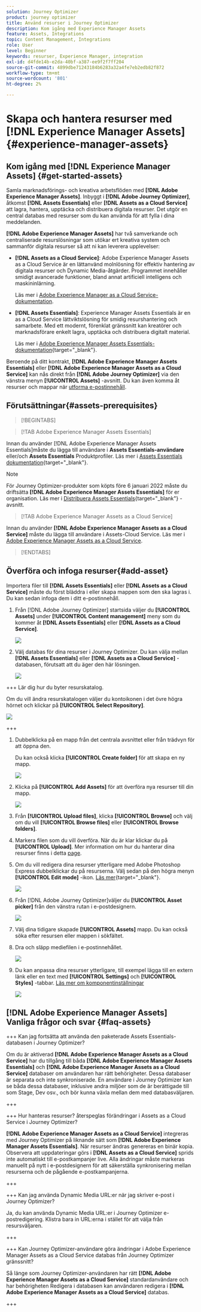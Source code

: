 ```yaml
---
solution: Journey Optimizer
product: journey optimizer
title: Använd resurser i Journey Optimizer
description: Kom igång med Experience Manager Assets
feature: Assets, Integrations
topic: Content Management, Integrations
role: User
level: Beginner
keywords: resurser, Experience Manager, integration
exl-id: d4fde14b-e2da-40bf-a387-ee9f2f7ff204
source-git-commit: 4899dbe71243184b6283a32a4fe7eb2edb82f872
workflow-type: tm+mt
source-wordcount: '801'
ht-degree: 2%

---
```


# Skapa och hantera resurser med [!DNL Experience Manager Assets]{#experience-manager-assets}

## Kom igång med [!DNL Experience Manager Assets] {#get-started-assets}

Samla marknadsförings- och kreativa arbetsflöden med **[!DNL Adobe Experience Manager Assets]**. Inbyggt i **[!DNL Adobe Journey Optimizer]**, åtkomst **[!DNL Assets Essentials]** eller **[!DNL Assets as a Cloud Service]** att lagra, hantera, upptäcka och distribuera digitala resurser. Det utgör en central databas med resurser som du kan använda för att fylla i dina meddelanden.

**[!DNL Adobe Experience Manager Assets]** har två samverkande och centraliserade resurslösningar som utökar ert kreativa system och sammanför digitala resurser så att ni kan leverera upplevelser:

* **[!DNL Assets as a Cloud Service]**: Adobe Experience Manager Assets as a Cloud Service är en lättanvänd molnlösning för effektiv hantering av digitala resurser och Dynamic Media-åtgärder. Programmet innehåller smidigt avancerade funktioner, bland annat artificiell intelligens och maskininlärning.

  Läs mer i [Adobe Experience Manager as a Cloud Service-dokumentation](https://experienceleague.adobe.com/docs/experience-manager-cloud-service/content/assets/overview.html).

* **[!DNL Assets Essentials]**: Experience Manager Assets Essentials är en as a Cloud Service lättviktslösning för smidig resurshantering och samarbete. Med ett modernt, förenklat gränssnitt kan kreatörer och marknadsförare enkelt lagra, upptäcka och distribuera digitalt material.

  Läs mer i [Adobe Experience Manager Assets Essentials-dokumentation](https://experienceleague.adobe.com/docs/experience-manager-assets-essentials/help/introduction.html){target="_blank"}.

Beroende på ditt kontrakt, **[!DNL Adobe Experience Manager Assets Essentials]** eller **[!DNL Adobe Experience Manager Assets as a Cloud Service]** kan nås direkt från **[!DNL Adobe Journey Optimizer]** via den vänstra menyn **[!UICONTROL Assets]** -avsnitt. Du kan även komma åt resurser och mappar när [utforma e-postinnehåll](../email/get-started-email-design.md).

## Förutsättningar{#assets-prerequisites}

>[!BEGINTABS]

>[!TAB Adobe Experience Manager Assets Essentials]

Innan du använder [!DNL Adobe Experience Manager Assets Essentials]måste du lägga till användare i **Assets Essentials-användare** eller/och **Assets Essentials** Produktprofiler. Läs mer i [Assets Essentials dokumentation](https://experienceleague.adobe.com/docs/experience-manager-assets-essentials/help/get-started-admins/deploy-administer.html#add-user-groups){target="_blank"}.

>[!NOTE]
>För Journey Optimizer-produkter som köpts före 6 januari 2022 måste du driftsätta **[!DNL Adobe Experience Manager Assets Essentials]** för er organisation. Läs mer i [Distribuera Assets Essentials](https://experienceleague.adobe.com/docs/experience-manager-assets-essentials/help/deploy-administer.html){target="_blank"} -avsnitt.

>[!TAB Adobe Experience Manager Assets as a Cloud Service]

Innan du använder **[!DNL Adobe Experience Manager Assets as a Cloud Service]** måste du lägga till användare i Assets-Cloud Service. Läs mer i [Adobe Experience Manager Assets as a Cloud Service](https://experienceleague.adobe.com/docs/experience-manager-cloud-service/content/security/ims-support.html).

>[!ENDTABS]

## Överföra och infoga resurser{#add-asset}

Importera filer till **[!DNL Assets Essentials]** eller **[!DNL Assets as a Cloud Service]** måste du först bläddra i eller skapa mappen som den ska lagras i. Du kan sedan infoga dem i ditt e-postinnehåll.

1. Från [!DNL Adobe Journey Optimizer] startsida väljer du **[!UICONTROL Assets]** under **[!UICONTROL Content management]** meny som du kommer åt **[!DNL Assets Essentials]** eller **[!DNL Assets as a Cloud Service]**.

   ![](assets/media_library_1.png)

1. Välj databas för dina resurser i Journey Optimizer. Du kan välja mellan **[!DNL Assets Essentials]** eller **[!DNL Assets as a Cloud Service]** -databasen, förutsatt att du äger den här lösningen.

   ![](assets/media_library_4.png)

+++ Lär dig hur du byter resurskatalog.

   Om du vill ändra resurskatalogen väljer du kontoikonen i det övre högra hörnet och klickar på **[!UICONTROL Select Repository]**.

   ![](assets/media_library_3.png)

+++

1. Dubbelklicka på en mapp från det centrala avsnittet eller från trädvyn för att öppna den.

   Du kan också klicka **[!UICONTROL Create folder]** för att skapa en ny mapp.

   ![](assets/media_library_8.png)

1. Klicka på **[!UICONTROL Add Assets]** för att överföra nya resurser till din mapp.

   ![](assets/media_library_2.png)

1. Från **[!UICONTROL Upload files]**, klicka **[!UICONTROL Browse]** och välj om du vill **[!UICONTROL Browse files]** eller **[!UICONTROL Browse folders]**.

1. Markera filen som du vill överföra. När du är klar klickar du på **[!UICONTROL Upload]**. Mer information om hur du hanterar dina resurser finns i detta [page](https://experienceleague.adobe.com/docs/experience-manager-assets-essentials/help/manage-organize.html).

1. Om du vill redigera dina resurser ytterligare med Adobe Photoshop Express dubbelklickar du på resurserna. Välj sedan på den högra menyn **[!UICONTROL Edit mode]** -ikon. [Läs mer](https://experienceleague.adobe.com/docs/experience-manager-assets-essentials/help/edit-images.html){target="_blank"}.

   ![](assets/media_library_12.png)

1. Från [!DNL Adobe Journey Optimizer]väljer du **[!UICONTROL Asset picker]** från den vänstra rutan i e-postdesignern.

   ![](assets/media_library_5.png)

1. Välj dina tidigare skapade **[!UICONTROL Assets]** mapp. Du kan också söka efter resursen eller mappen i sökfältet.

1. Dra och släpp mediefilen i e-postinnehållet.

   ![](assets/media_library_6.png)

1. Du kan anpassa dina resurser ytterligare, till exempel lägga till en extern länk eller en text med **[!UICONTROL Settings]** och **[!UICONTROL Styles]** -tabbar. [Läs mer om komponentinställningar](../email/content-components.md)

   ![](assets/media_library_13.png)

   <!--
    After adding your asset to your email, use the **[!UICONTROL Find similar Stock photos]** option to locate Stock photos that match the content, color, and composition of your image. [Learn more about Adobe Stock](stock.md).

    Note that this option is available for licensed/unlicensed Stock images and images from your Assets folder. 

    ![](assets/media_library_14.png)
    -->


## [!DNL Adobe Experience Manager Assets] Vanliga frågor och svar {#faq-assets}

+++ Kan jag fortsätta att använda den paketerade Assets Essentials-databasen i Journey Optimizer?

Om du är aktiverad **[!DNL Adobe Experience Manager Assets as a Cloud Service]** har du tillgång till båda **[!DNL Adobe Experience Manager Assets Essentials]** och **[!DNL Adobe Experience Manager Assets as a Cloud Service]** databaser om användaren har rätt behörigheter. Dessa databaser är separata och inte synkroniserade. En användare i Journey Optimizer kan se båda dessa databaser, inklusive andra miljöer som de är berättigade till som Stage, Dev osv., och bör kunna växla mellan dem med databasväljaren.

+++

+++ Hur hanteras resurser? återspeglas förändringar i Assets as a Cloud Service i Journey Optimizer?

**[!DNL Adobe Experience Manager Assets as a Cloud Service]** integreras med Journey Optimizer på liknande sätt som **[!DNL Adobe Experience Manager Assets Essentials]**. När resurser ändras genereras en binär kopia. Observera att uppdateringar görs i **[!DNL Assets as a Cloud Service]** sprids inte automatiskt till e-postkampanjer live. Alla ändringar måste markeras manuellt på nytt i e-postdesignern för att säkerställa synkronisering mellan resurserna och de pågående e-postkampanjerna.

+++

+++ Kan jag använda Dynamic Media URL:er när jag skriver e-post i Journey Optimizer?

Ja, du kan använda Dynamic Media URL:er i Journey Optimizer e-postredigering. Klistra bara in URL:erna i stället för att välja från resursväljaren.

+++

+++ Kan Journey Optimizer-användare göra ändringar i Adobe Experience Manager Assets as a Cloud Service databas från Journey Optimizer gränssnitt?

Så länge som Journey Optimizer-användaren har rätt **[!DNL Adobe Experience Manager Assets as a Cloud Service]** standardanvändare och har behörigheten Redigera i databasen kan användaren redigera i **[!DNL Adobe Experience Manager Assets as a Cloud Service]** databas.

+++
